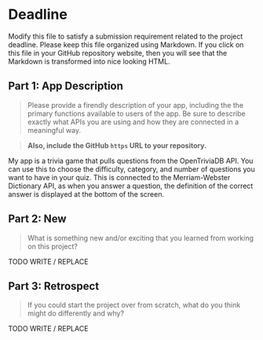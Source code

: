 # Deadline

Modify this file to satisfy a submission requirement related to the project
deadline. Please keep this file organized using Markdown. If you click on
this file in your GitHub repository website, then you will see that the
Markdown is transformed into nice looking HTML.

## Part 1: App Description

> Please provide a firendly description of your app, including the
> the primary functions available to users of the app. Be sure to
> describe exactly what APIs you are using and how they are connected
> in a meaningful way.

> **Also, include the GitHub `https` URL to your repository.**

My app is a trivia game that pulls questions from the OpenTriviaDB API. You can use this to choose the difficulty, category, and number of questions you want to have in your quiz. This is connected to the Merriam-Webster Dictionary API, as when you answer a question, the definition of the correct answer is displayed at the bottom of the screen.

## Part 2: New

> What is something new and/or exciting that you learned from working
> on this project?

TODO WRITE / REPLACE

## Part 3: Retrospect

> If you could start the project over from scratch, what do
> you think might do differently and why?

TODO WRITE / REPLACE